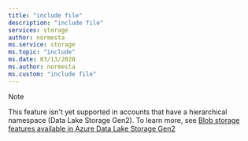 ```yaml
---
title: "include file"
description: "include file"
services: storage
author: normesta
ms.service: storage
ms.topic: "include"
ms.date: 03/13/2020
ms.author: normesta
ms.custom: "include file"
---
```


> [!NOTE]
> This feature isn't yet supported in accounts that have a hierarchical namespace (Data Lake Storage Gen2). To learn more, see [Blob storage features available in Azure Data Lake Storage Gen2](https://docs.microsoft.com/azure/storage/blobs/data-lake-storage-supported-blob-storage-features)

